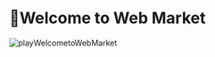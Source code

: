 # 📌Welcome to Web Market

![playWelcometoWebMarket](https://user-images.githubusercontent.com/86038910/169512912-087daf1b-98fd-4b00-ad24-c4d226ebbf93.gif)

